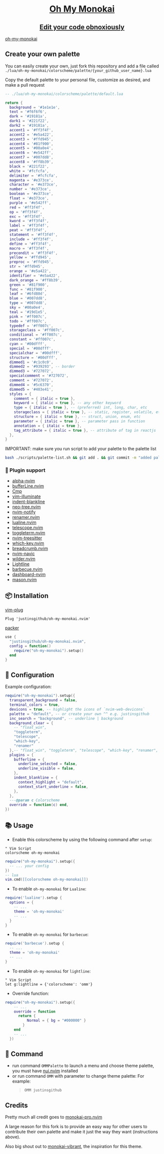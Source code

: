 <div align="center">
    <div class="b-header">
        <a class="active" href="https://github.com/justinsgithub/oh-my-monokai.nvim">
            <h1>Oh My Monokai</h1>
            <h2>Edit your code obnoxiously</h2>
        </a>
    </div>
</div>


[oh-my-monokai](./oh-my-monokai.png)

## Create your own palette 

You can easily create your own, just fork this repository and add a file called `./lua/oh-my-monokai/colorscheme/palette/{your_github_user_name}.lua`

Copy the default palette to your personal file, customize as desired, and make a pull request



```lua
-- ./lua/oh-my-monokai/colorscheme/palette/default.lua

return {
  background = '#1e1e1e',
  text = '#f6f6f6',
  dark = '#19181a',
  dark1 = '#221f22',
  dark2 = '#19181a',
  accent1 = '#ff3f4f',
  accent2 = '#e5a422',
  accent3 = '#ffd945',
  accent4 = '#81f900',
  accent5 = '#00a0e4',
  accent6 = '#e542ff',
  accent7 = '#007dd8',
  accent8 = '#ff8b39',
  black = '#221f22',
  white = '#fcfcfa',
  delimiter = '#fcfcfa',
  magenta = '#e373ce',
  character = '#e373ce',
  number = '#e373ce',
  boolean = '#e373ce',
  float = '#e373ce',
  purple = '#e542ff',
  red = '#ff3f4f',
  op = '#ff3f4f',
  exc = '#ff3f4f',
  kword = '#ff3f4f',
  label = '#ff3f4f',
  peat = '#ff3f4f',
  statement = '#ff3f4f',
  include = '#ff3f4f',
  define = '#ff3f4f',
  macro = '#ff3f4f',
  precondit = '#ff3f4f',
  yellow = '#ffd945',
  preproc = '#ffd945',
  str = '#ffd945',
  orange = '#e5a422',
  identifier = '#e5a422',
  dark_orange = '#ff8b39',
  green = '#81f900',
  func = '#81f900',
  leaf = '#6fd80d',
  blue = '#007dd8',
  type = '#007dd8',
  sky = '#00a0e4',
  teal = '#19d1e5',
  pink = '#ff007c',
  todo = '#ff007c',
  typedef = '#ff007c',
  storageclass = '#ff007c',
  conditional = '#ff007c',
  constant = '#ff007c',
  cyan = '#00dfff',
  special = '#00dfff',
  specialchar = '#00dfff',
  structure = '#00dfff',
  dimmed1 = '#c1c0c0',
  dimmed2 = '#939293', -- border
  dimmed3 = '#727072',
  specialcomment = '#727072',
  comment = '#727072',
  dimmed4 = '#5c6370',
  dimmed5 = '#403e41',
  styles = {
    comment = { italic = true },
    keyword = { italic = true }, -- any other keyword
    type = { italic = true }, -- (preferred) int, long, char, etc
    storageclass = { italic = true }, -- static, register, volatile, etc
    structure = { italic = true }, -- struct, union, enum, etc
    parameter = { italic = true }, -- parameter pass in function
    annotation = { italic = true },
    tag_attribute = { italic = true }, -- attribute of tag in reactjs
  },
}

```

IMPORTANT: make sure you run script to add your palette to the palette list

```sh
bash ./scripts/palette-list.sh && git add . && git commit -m "added palette" && git push
```

### 🔌 Plugin support

- [alpha-nvim](https://github.com/goolord/alpha-nvim)
- [bufferLine.nvim](https://github.com/akinsho/bufferline.nvim)
- [Cmp](https://github.com/hrsh7th/nvim-cmp)
- [vim-illuminate](https://github.com/RRethy/vim-illuminate)
- [indent-blankline](https://github.com/lukas-reineke/indent-blankline.nvim)
- [neo-tree.nvim](https://github.com/nvim-neo-tree/neo-tree.nvim)
- [nvim-notify](https://github.com/rcarriga/nvim-notify)
- [renamer.nvim](https://github.com/filipdutescu/renamer.nvim)
- [lualine.nvim](https://github.com/nvim-lualine/lualine.nvim)
- [telescope.nvim](https://github.com/nvim-telescope/telescope.nvim)
- [toggleterm.nvim](https://github.com/akinsho/toggleterm.nvim)
- [nvim-treesitter](https://github.com/nvim-treesitter/nvim-treesitter)
- [which-key.nvim](https://github.com/folke/which-key.nvim)
- [breadcrumb.nvim](https://github.com/loctvl842/breadcrumb.nvim)
- [nvim-navic](https://github.com/SmiteshP/nvim-navic)
- [wilder.nvim](https://github.com/gelguy/wilder.nvim)
- [Lightline](https://github.com/itchyny/lightline.vim)
- [barbecue.nvim](https://github.com/utilyre/barbecue.nvim)
- [dashboard-nvim](https://github.com/glepnir/dashboard-nvim)
- [mason.nvim](https://github.com/williamboman/mason.nvim)

## 📦 Installation

[vim-plug](https://github.com/junegunn/vim-plug)

```vim
Plug 'justinsgithub/oh-my-monokai.nvim'
```

[packer](https://github.com/wbthomason/packer.nvim)

```lua
use {
  "justinsgithub/oh-my-monokai.nvim",
  config = function()
    require("oh-my-monokai").setup()
  end
}
```

## 🔨 Configuration



Example configuration:

```lua
require("oh-my-monokai").setup({
  transparent_background = false,
  terminal_colors = true,
  devicons = true, -- highlight the icons of `nvim-web-devicons`
  palette = "default", -- or create your own ^^ e.g. justinsgithub
  inc_search = "background", -- underline | background
  background_clear = {
    -- "float_win",
    "toggleterm",
    "telescope",
    "which-key",
    "renamer"
  },-- "float_win", "toggleterm", "telescope", "which-key", "renamer", "neo-tree"
  plugins = {
    bufferline = {
      underline_selected = false,
      underline_visible = false,
    },
    indent_blankline = {
      context_highlight = "default",
      context_start_underline = false,
    },
  },
  ---@param c Colorscheme
  override = function(c) end,
})

```

## 📚 Usage

- Enable this colorscheme by using the following command after `setup`:

```vim
" Vim Script
colorscheme oh-my-monokai
```

```lua
require("oh-my-monokai").setup({
  -- ... your config
})
-- lua
vim.cmd([[colorscheme oh-my-monokai]])
```

- To enable `oh-my-monokai` for `Lualine`:

```lua
require('lualine').setup {
  options = {
    -- ...
    theme = 'oh-my-monokai'
    -- ...
  }
}
```

- To enable `oh-my-monokai` for `barbecue`:

```lua
require('barbecue').setup {
  -- ...
  theme = 'oh-my-monokai'
  -- ...
}

```

- To enable `oh-my-monokai` for `lightline`:

```vim
" Vim Script
let g:lightline = {'colorscheme': 'omm'}
```

- Override function:

```lua
require("oh-my-monokai").setup({
    -- ...
    override = function
      return {
          Normal = { bg = "#000000" }
        }
    end
    -- ...
  })
```

## 🔧 Command

- run command `OMMPalette` to launch a menu and choose theme palette, you must have [nui.nvim](https://github.com/MunifTanjim/nui.nvim) installed
- or run command `OMM` with parameter to change theme palette: For example:
  > `OMM justinsgithub`

## Credits

Pretty much all credit goes to [monokai-pro.nvim](https://github.com/loctvl842/monokai-pro.nvim)

A large reason for this fork is to provide an easy way for other users to contribute their own palette and make it just the way they want (instructions above).

Also big shout out to [monokai-vibrant](https://github.com/dylantmarsh/monokai-vibrant), the inspiration for this theme. 
